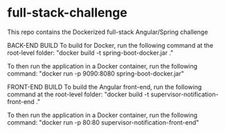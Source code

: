 # full-stack-challenge
This repo contains the Dockerized full-stack Angular/Spring challenge

BACK-END BUILD
To build for Docker, run the following command at the root-level folder:
"docker build -t spring-boot-docker.jar ."

To then run the application in a Docker container, run the following command:
"docker run -p 9090:8080 spring-boot-docker.jar"

FRONT-END BUILD
To build the Angular front-end, run the following command at the root-level folder:
"docker build -t supervisor-notification-front-end ."

To then run the application in a Docker container, run the following command:
"docker run -p 80:80 supervisor-notification-front-end"
